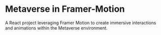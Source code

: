 # Metaverse in Framer-Motion
 A React project leveraging Framer Motion to create immersive interactions and animations within the Metaverse environment.

